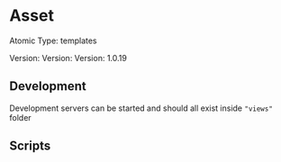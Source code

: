 # Asset

Atomic Type: templates

Version: Version: Version: 1.0.19






## Development

Development servers can be started and should all exist inside `"views"` folder

## Scripts
